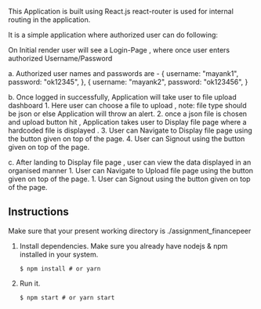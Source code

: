This Application is built using React.js
react-router is used for internal routing in the application.

It is a simple application where authorized user can do following:

On Initial render user will see a Login-Page , where once user enters authorized Username/Password

a. Authorized user names and passwords are - {
username: "mayank1",
password: "ok12345",
},
{
username: "mayank2",
password: "ok123456",
}

b. Once logged in successfully, Application will take user to file upload dashboard 1. Here user can choose a file to upload , note: file type should be json or else Application will throw an alert. 2. once a json file is chosen and upload button hit , Application takes user to Display file page where a hardcoded file is displayed . 3. User can Navigate to Display file page using the button given on top of the page. 4. User can Signout using the button given on top of the page.

c. After landing to Display file page , user can view the data displayed in an organised manner 1. User can Navigate to Upload file page using the button given on top of the page. 1. User can Signout using the button given on top of the page.

## Instructions

Make sure that your present working directory is ./assignment_financepeer

1. Install dependencies. Make sure you already have nodejs & npm installed in your system.

   ```
   $ npm install # or yarn

   ```

2. Run it.

   ```
   $ npm start # or yarn start

   ```
